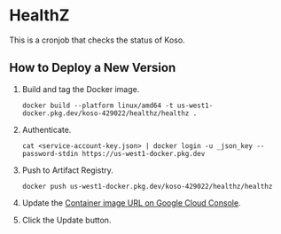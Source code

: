 # HealthZ

This is a cronjob that checks the status of Koso.

## How to Deploy a New Version

1. Build and tag the Docker image.

   ```shell
   docker build --platform linux/amd64 -t us-west1-docker.pkg.dev/koso-429022/healthz/healthz .
   ```

1. Authenticate.

   ```shell
   cat <service-account-key.json> | docker login -u _json_key --password-stdin https://us-west1-docker.pkg.dev
   ```

1. Push to Artifact Registry.

   ```shell
   docker push us-west1-docker.pkg.dev/koso-429022/healthz/healthz
   ```

1. Update the [Container image URL on Google Cloud Console](https://console.cloud.google.com/run/jobs/edit/us-west1/healthz?project=koso-429022).

1. Click the Update button.
